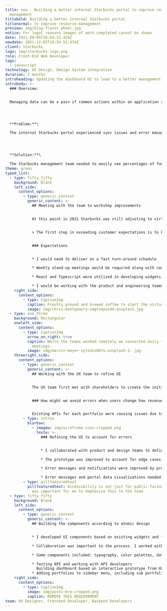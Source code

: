 ```yaml
---
title: new - Building a better internal Starbucks portal to improve resource
  management
titlebold: Building a better internal Starbucks portal
titlenormal: to improve resource management
preview: img/blog-flavor_wheel.jpg
notice: For legal reasons images of work completed cannot be shown
date: 2021-09-05T18:54:53.434Z
newdate: 2021-11-05T18:54:53.474Z
client: Starbucks
logo: img/starbucks-logo.png
role: Front-End Web Developer
tags:
  - javascript
technology: UI Design, Design System integration
duration: 2 months
introheading: Updating the dashboard UI to lead to a better management workflow
introbody: >-
  ### Overview:


  Managing data can be a pain if common actions within an application result in errors or the actions are not easily found within the UI. My role involved developing components with React and TypeScript.




  **Problem:**\

  The internal Starbucks portal experienced sync issues and error management issues in regards to portfolio percentages.




  **Solution:**\

  The Starbucks management team needed to easily see percentages of funding and re-adjust portfolios, calculations, and cross-portfolio assets within portfolios. A main dashboard with access to all portfolios and the ability to display cross-portfolio information would be best for user experience.
theme: green
typed_list:
  - type: fifty_fifty
    background: Blank
    left_side:
      content_options:
        - type: generic_content
          generic_content: >-
            ## Meeting with the team to workshop improvements


            At this point in 2021 Starbucks was still adjusting to virtual work. To make sure everyone was comfortable with the project a kick-off meeting was held. The meeting agenda involved going over the development environment and establishing expectations.


            > The first step in exceeding customer expectations is to know those expectations


            ### Expectations


            * I would need to deliver on a fast turn-around schedule

            * Weekly stand-up meetings would be required along with code reviews

            * React and Typescript were utilized in developing widgets, including the creation and application of variables for branding color and typography 

            * I would be working with the product and engineering teams on enterprise-facing features
    right_side:
      content_options:
        - type: CaptionImg
          caption: Freshly ground and brewed coffee to start the virtual meeting.
          image: img/chris-montgomery-smgtvepind4-unsplash.jpg
  - type: one_three
    background: Rectangular
    oneleft_side:
      content_options:
        - type: CaptionImg
          arrow_on_right: true
          caption: While the teams worked remotely we connected daily through stand-up
            meetings.
          image: img/marvin-meyer-syto3xs06fu-unsplash-1-.jpg
    threeright_side:
      content_options:
        - type: generic_content
          generic_content: >-
            ## Working with the UX team to refine UI


            The UX team first met with shareholders to create the initial version of the UI. I met with the UX team and we worked together to harmonize the feedback, along with information I gathered from the data team. There were several problems to be solved, not merely a UI to create.


            ### How might we avoid errors when users change how revenue is divided and utilized?


            Existing APIs for each portfolio were causing issues due to calculations occurring after form submission and only within a current portfolio set. If revenue allotments for portfolios A, B, and C were below 100%, users could make changes. The UI was not properly informing users when a portfolio or a sub-portfolio would cause the main portfolio to exceed 100%. The big question was how should errors be handled within the UI and within the API? Could and should errors be avoided?
        - type: introw
          blurbsw:
            - imagew: img/wireframe-icon-cropped.png
              textw: >-
                ### Refining the UI to account for errors


                * I collaborated with product and design teams to define features and identify opportunities for improvement

                * The prototype was improved to account for edge cases in user flow

                * Error messages and notifications were improved by providing thoughtful feedback

                * E﻿rror messages and portal data visualizations needed to ne accessible
        - type: pillfeaturedtext
          pillfeaturedtext: Accessibility is not just for public-facing applications. It
            was important for me to emphasize this to the team
  - type: fifty_fifty
    background: Blank
    left_side:
      content_options:
        - type: generic_content
          generic_content: >-
            ## Building the components according to atomic design


            * I developed UI components based on existing widgets and from scratch utilizing React, Typescript, and some Java

            * Collaboration was important to the process. I worked with the backend and frontend teams to ensure optimized API calls between parent and child components

            * Some components included: typography, color palettes, data cards, tables, modals, and forms

            * Testing API and working with API developers
              Building dashboard based on interactive prototype from UX designer (our team)
            * Adding portfolios to sidebar menu, including sub portfolios added dynamically by user
    right_side:
      content_options:
        - type: CaptionImg
          image: img/posts-bro-cropped.png
          caption: REMOVE THIS REQUIREMENT
team: UX Designer, Frontend Developer, Backend Developers
---
```


